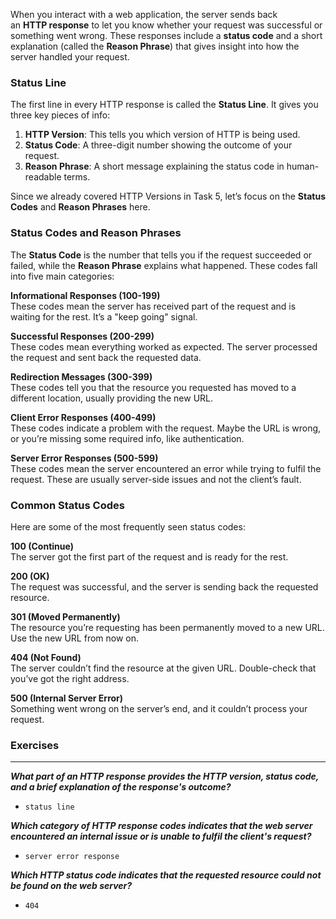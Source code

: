 
When you interact with a web application, the server sends back an **HTTP response** to let you know whether your request was successful or something went wrong. These responses include a **status code** and a short explanation (called the **Reason Phrase**) that gives insight into how the server handled your request.

### Status Line

The first line in every HTTP response is called the **Status Line**. It gives you three key pieces of info:

1. **HTTP Version**: This tells you which version of HTTP is being used.
2. **Status Code**: A three-digit number showing the outcome of your request.
3. **Reason Phrase**: A short message explaining the status code in human-readable terms.

Since we already covered HTTP Versions in Task 5, let’s focus on the **Status Codes** and **Reason Phrases** here.

### Status Codes and Reason Phrases

The **Status Code** is the number that tells you if the request succeeded or failed, while the **Reason Phrase** explains what happened. These codes fall into five main categories:

**Informational Responses (100-199)**  
These codes mean the server has received part of the request and is waiting for the rest. It’s a "keep going" signal.

**Successful Responses (200-299)**  
These codes mean everything worked as expected. The server processed the request and sent back the requested data.

**Redirection Messages (300-399)**  
These codes tell you that the resource you requested has moved to a different location, usually providing the new URL.

**Client Error Responses (400-499)**  
These codes indicate a problem with the request. Maybe the URL is wrong, or you’re missing some required info, like authentication.

**Server Error Responses (500-599)**  
These codes mean the server encountered an error while trying to fulfil the request. These are usually server-side issues and not the client’s fault.

### Common Status Codes

Here are some of the most frequently seen status codes:

**100 (Continue)**  
The server got the first part of the request and is ready for the rest.

**200 (OK)**  
The request was successful, and the server is sending back the requested resource.

**301 (Moved Permanently)**  
The resource you’re requesting has been permanently moved to a new URL. Use the new URL from now on.

**404 (Not Found)**  
The server couldn’t find the resource at the given URL. Double-check that you’ve got the right address.

**500 (Internal Server Error)**  
Something went wrong on the server’s end, and it couldn’t process your request.


### **Exercises**
-------

***What part of an HTTP response provides the HTTP version, status code, and a brief explanation of the response's outcome?***
- `status line`


***Which category of HTTP response codes indicates that the web server encountered an internal issue or is unable to fulfil the client's request?***
- `server error response`

***Which HTTP status code indicates that the requested resource could not be found on the web server?***
- `404`

